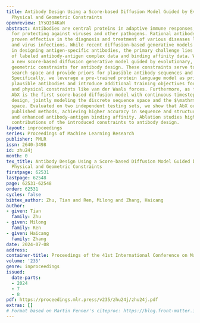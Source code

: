 ```yaml
---
title: Antibody Design Using a Score-based Diffusion Model Guided by Evolutionary,
  Physical and Geometric Constraints
openreview: 1YsQI04KaN
abstract: Antibodies are central proteins in adaptive immune responses, responsible
  for protecting against viruses and other pathogens. Rational antibody design has
  proven effective in the diagnosis and treatment of various diseases like cancers
  and virus infections. While recent diffusion-based generative models show promise
  in designing antigen-specific antibodies, the primary challenge lies in the scarcity
  of labeled antibody-antigen complex data and binding affinity data. We present AbX,
  a new score-based diffusion generative model guided by evolutionary, physical, and
  geometric constraints for antibody design. These constraints serve to narrow the
  search space and provide priors for plausible antibody sequences and structures.
  Specifically, we leverage a pre-trained protein language model as priors for evolutionary
  plausible antibodies and introduce additional training objectives for geometric
  and physical constraints like van der Waals forces. Furthermore, as far as we know,
  AbX is the first score-based diffusion model with continuous timesteps for antibody
  design, jointly modeling the discrete sequence space and the $\mathrm{SE}(3)$ structure
  space. Evaluated on two independent testing sets, we show that AbX outperforms other
  published methods, achieving higher accuracy in sequence and structure generation
  and enhanced antibody-antigen binding affinity. Ablation studies highlight the clear
  contributions of the introduced constraints to antibody design.
layout: inproceedings
series: Proceedings of Machine Learning Research
publisher: PMLR
issn: 2640-3498
id: zhu24j
month: 0
tex_title: Antibody Design Using a Score-based Diffusion Model Guided by Evolutionary,
  Physical and Geometric Constraints
firstpage: 62531
lastpage: 62548
page: 62531-62548
order: 62531
cycles: false
bibtex_author: Zhu, Tian and Ren, Milong and Zhang, Haicang
author:
- given: Tian
  family: Zhu
- given: Milong
  family: Ren
- given: Haicang
  family: Zhang
date: 2024-07-08
address:
container-title: Proceedings of the 41st International Conference on Machine Learning
volume: '235'
genre: inproceedings
issued:
  date-parts:
  - 2024
  - 7
  - 8
pdf: https://proceedings.mlr.press/v235/zhu24j/zhu24j.pdf
extras: []
# Format based on Martin Fenner's citeproc: https://blog.front-matter.io/posts/citeproc-yaml-for-bibliographies/
---
```

